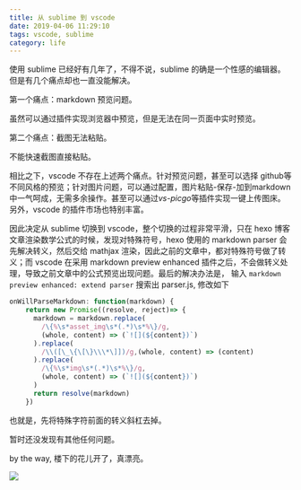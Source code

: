 ```yaml
---
title: 从 sublime 到 vscode
date: 2019-04-06 11:29:10
tags: vscode, sublime
category: life
---
```


使用 sublime 已经好有几年了，不得不说，sublime 的确是一个性感的编辑器。但是有几个痛点却也一直没能解决。
<!--more-->

第一个痛点：markdown 预览问题。


虽然可以通过插件实现浏览器中预览，但是无法在同一页面中实时预览。

第二个痛点：截图无法粘贴。

不能快速截图直接粘贴。

相比之下，vscode 不存在上述两个痛点。针对预览问题，甚至可以选择 github等不同风格的预览；针对图片问题，可以通过配置，图片粘贴-保存-加到markdown中一气呵成，无需多余操作。甚至可以通过*vs-picgo*等插件实现一键上传图床。
另外，vscode 的插件市场也特别丰富。

因此决定从 sublime 切换到 vscode，整个切换的过程非常平滑，只在 hexo 博客文章渲染数学公式的时候，发现对特殊符号，hexo 使用的 markdown parser 会先解决转义，然后交给 mathjax 渲染，因此之前的文章中，都对特殊符号做了转义；而 vscode 在采用 markdown preview enhanced 插件之后，不会做转义处理，导致之前文章中的公式预览出现问题。最后的解决办法是，
输入 `markdown preview enhanced: extend parser` 搜索出 parser.js, 修改如下

```js
onWillParseMarkdown: function(markdown) {
    return new Promise((resolve, reject)=> {
      markdown = markdown.replace(
        /\{%\s*asset_img\s*(.*)\s*%\}/g,
        (whole, content) => (`![](${content})`)
      ).replace(
        /\\([\_\{\[\}\\\*\]])/g,(whole, content) => (content)
      ).replace(
        /\{%\s*img\s*(.*)\s*%\}/g,
        (whole, content) => (`![](${content})`)
      )
      return resolve(markdown)
    })
```
也就是，先将特殊字符前面的转义斜杠去掉。

暂时还没发现有其他任何问题。

by the way, 楼下的花儿开了，真漂亮。

![](https://i.loli.net/2019/04/06/5ca825147487f.jpg)

